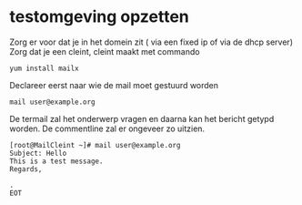 # testomgeving opzetten

Zorg er voor dat je in het domein zit ( via een fixed ip of via de dhcp server)  
Zorg dat je een cleint, cleint maakt met commando
```
yum install mailx
```
Declareer eerst naar wie de mail moet gestuurd worden
```
mail user@example.org
```
De termail zal het onderwerp vragen en daarna kan het bericht getypd worden. De commentline zal er ongeveer zo uitzien.
```
[root@MailCleint ~]# mail user@example.org
Subject: Hello
This is a test message.
Regards,

.
EOT 
```
